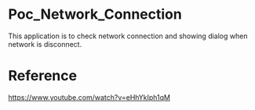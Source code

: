 # Poc_Network_Connection

This application is to check network connection and showing dialog when network is disconnect.

# Reference

https://www.youtube.com/watch?v=eHhYkIph1qM

